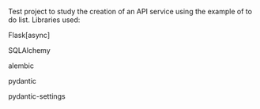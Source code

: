Test project to study the creation of an API service using the example of to do list.
Libraries used:

Flask[async]

SQLAlchemy

alembic

pydantic

pydantic-settings